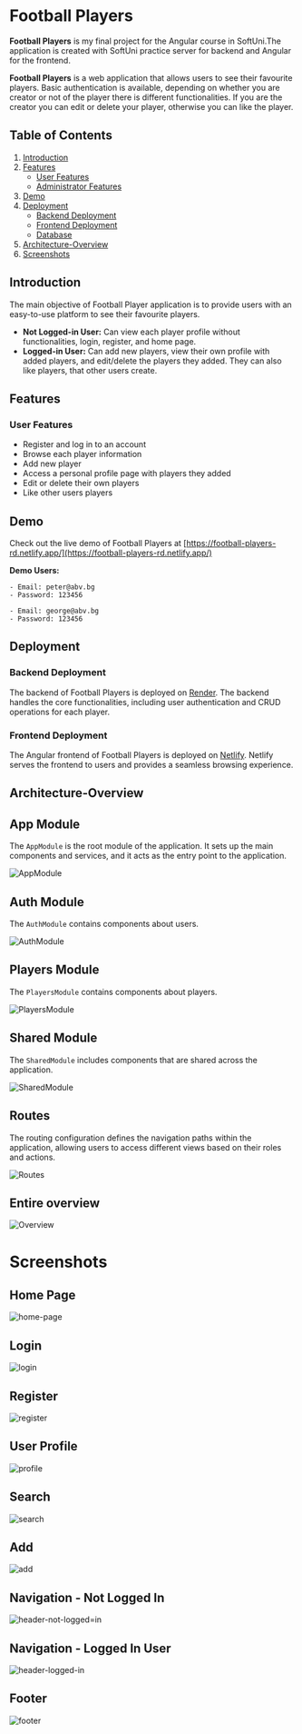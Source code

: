 # Football Players

**Football Players** is my final project for the Angular course in SoftUni.The application is created with SoftUni practice server for backend and Angular for the frontend.

**Football Players** is a web application that allows users to see their favourite players. Basic authentication is available, depending on whether you are creator or not of the player there is different functionalities. If you are the creator you can edit or delete your player, otherwise you can like the player.  

## Table of Contents

1. [Introduction](#introduction)
2. [Features](#features)
   - [User Features](#user-features)
   - [Administrator Features](#administrator-features)
3. [Demo](#demo)
4. [Deployment](#deployment)
   - [Backend Deployment](#backend-deployment)
   - [Frontend Deployment](#frontend-deployment)
   - [Database](#database)
5. [Architecture-Overview](#architecture-overview)
6. [Screenshots](#screenshots)
   
## Introduction

The main objective of Football Player application is to provide users with an easy-to-use platform to see their favourite players.

- **Not Logged-in User:** Can view each player profile without functionalities, login, register, and home page.
- **Logged-in User:** Can add new players, view their own profile with added players, and edit/delete the players they added. They can also like players, that other users create.

## Features

### User Features

- Register and log in to an account
- Browse each player information
- Add new player
- Access a personal profile page with players they added
- Edit or delete their own players
- Like other users players

## Demo

Check out the live demo of Football Players at [https://football-players-rd.netlify.app/](https://football-players-rd.netlify.app/)

**Demo Users:**

    - Email: peter@abv.bg
    - Password: 123456

    - Email: george@abv.bg
    - Password: 123456

## Deployment

### Backend Deployment

The backend of Football Players is deployed on [Render](https://render.com/). The backend handles the core functionalities, including user authentication and CRUD operations for each player.

### Frontend Deployment

The Angular frontend of Football Players is deployed on [Netlify](https://www.netlify.com/). Netlify serves the frontend to users and provides a seamless browsing experience.

## Architecture-Overview

## App Module
The `AppModule` is the root module of the application. It sets up the main components and services, and it acts as the entry point to the application.

![AppModule](https://github.com/RosenDobrev10/Football-Players/assets/104829819/417f5fb7-cca6-406c-a216-65ae346d4aff)

## Auth Module
The `AuthModule` contains components about users.

![AuthModule](https://github.com/RosenDobrev10/Football-Players/assets/104829819/a9947a91-5ae8-4939-897a-2053bf194d2d)

## Players Module
The `PlayersModule` contains components about players.

![PlayersModule](https://github.com/RosenDobrev10/Football-Players/assets/104829819/c03b17a4-07d7-4a74-8a33-ab00e8f07578)

## Shared Module
The `SharedModule` includes components that are shared across the application.

![SharedModule](https://github.com/RosenDobrev10/Football-Players/assets/104829819/449cc300-4df5-4f5c-ba31-b9e011f53323)

## Routes
The routing configuration defines the navigation paths within the application, allowing users to access different views based on their roles and actions.

![Routes](https://github.com/RosenDobrev10/Football-Players/assets/104829819/a47cf93a-c391-4db5-8eb8-7618c70c7904)

## Entire overview
![Overview](https://github.com/RosenDobrev10/Football-Players/assets/104829819/23a2e762-2002-4c55-b80b-e14a49286835)

# Screenshots

## Home Page
![home-page](https://github.com/RosenDobrev10/Football-Players/assets/104829819/5248dd6b-7b63-44f7-8814-e4d0c7903e89)

## Login
![login](https://github.com/RosenDobrev10/Football-Players/assets/104829819/16ea197e-fb0b-45e4-bd4b-d0d64af92020)

## Register
![register](https://github.com/RosenDobrev10/Football-Players/assets/104829819/5deb83ea-f8b9-4546-b0cf-55b496ddf53a)

## User Profile
![profile](https://github.com/RosenDobrev10/Football-Players/assets/104829819/5b05f0a6-eb08-40a5-b78a-bfef3afd5448)

## Search
![search](https://github.com/RosenDobrev10/Football-Players/assets/104829819/c62d081d-b72f-4aa2-97e1-b656f304f663)

## Add
![add](https://github.com/RosenDobrev10/Football-Players/assets/104829819/02bb608b-a1f5-4e8b-adf4-70a771c8f807)

## Navigation - Not Logged In
![header-not-logged=in](https://github.com/RosenDobrev10/Football-Players/assets/104829819/0bded223-5a14-4518-96ff-b01f9f83fb38)

## Navigation - Logged In User
![header-logged-in](https://github.com/RosenDobrev10/Football-Players/assets/104829819/46966bee-1b7a-4437-b35b-7bed9075f98f)

## Footer
![footer](https://github.com/RosenDobrev10/Football-Players/assets/104829819/f5c27107-ea9b-437c-8ba0-cc51c3a6fc28)
